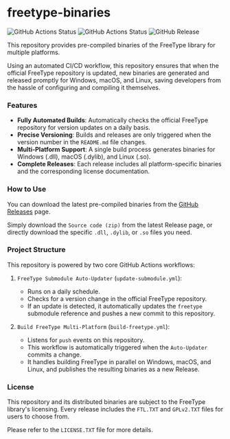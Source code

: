 # freetype-binaries

![GitHub Actions Status](https://github.com/KaranocaVe/freetype-binaries/workflows/FreeType%20Submodule%20Auto-Updater/badge.svg)
![GitHub Actions Status](https://github.com/KaranocaVe/freetype-binaries/workflows/Build%20FreeType%20Multi-Platform/badge.svg)
![GitHub Release](https://img.shields.io/github/v/release/KaranocaVe/freetype-binaries?include_prereleases)

This repository provides pre-compiled binaries of the FreeType library for multiple platforms.

Using an automated CI/CD workflow, this repository ensures that when the official FreeType repository is updated, new binaries are generated and released promptly for Windows, macOS, and Linux, saving developers from the hassle of configuring and compiling it themselves.

### Features

- **Fully Automated Builds**: Automatically checks the official FreeType repository for version updates on a daily basis.
- **Precise Versioning**: Builds and releases are only triggered when the version number in the `README.md` file changes.
- **Multi-Platform Support**: A single build process generates binaries for Windows (.dll), macOS (.dylib), and Linux (.so).
- **Complete Releases**: Each release includes all platform-specific binaries and the corresponding license documentation.

### How to Use

You can download the latest pre-compiled binaries from the [GitHub Releases](https://github.com/<your-username>/freetype-binaries/releases) page.

Simply download the `Source code (zip)` from the latest Release page, or directly download the specific `.dll`, `.dylib`, or `.so` files you need.

### Project Structure

This repository is powered by two core GitHub Actions workflows:

1.  `FreeType Submodule Auto-Updater` (`update-submodule.yml`):
    - Runs on a daily schedule.
    - Checks for a version change in the official FreeType repository.
    - If an update is detected, it automatically updates the `freetype` submodule reference and pushes a new commit to this repository.
    
2.  `Build FreeType Multi-Platform` (`build-freetype.yml`):
    - Listens for `push` events on this repository.
    - This workflow is automatically triggered when the `Auto-Updater` commits a change.
    - It handles building FreeType in parallel on Windows, macOS, and Linux, and publishes the resulting binaries as a new Release.

### License

This repository and its distributed binaries are subject to the FreeType library's licensing. Every release includes the `FTL.TXT` and `GPLv2.TXT` files for users to choose from.

Please refer to the `LICENSE.TXT` file for more details.